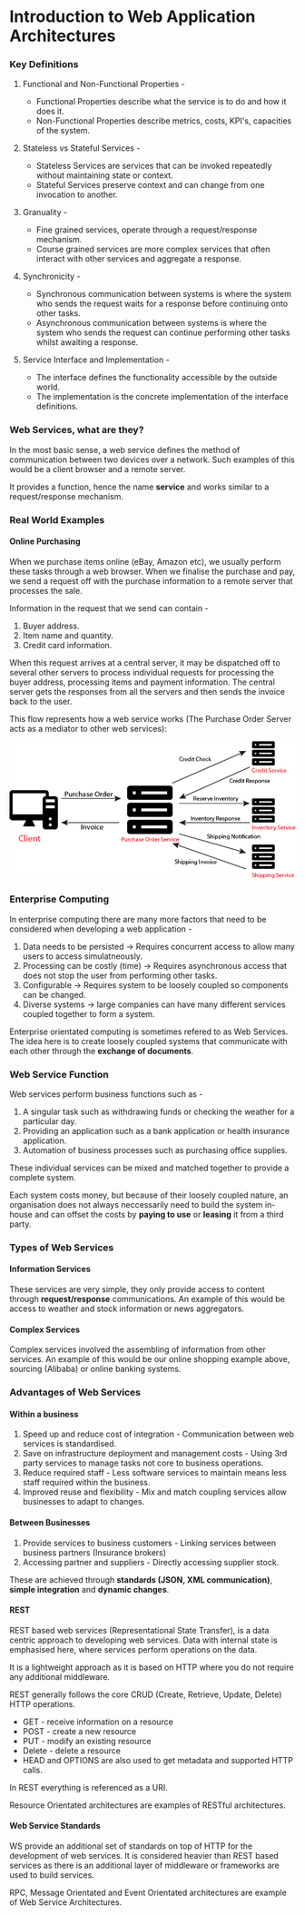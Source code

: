 # Introduction to Web Application Architectures

### Key Definitions
1. Functional and Non-Functional Properties - 
    - Functional Properties describe what the service is to do and how it does it.
    - Non-Functional Properties describe metrics, costs, KPI's, capacities of the system.

2. Stateless vs Stateful Services -
    - Stateless Services are services that can be invoked repeatedly without maintaining state or context.
    - Stateful Services preserve context and can change from one invocation to another.

3. Granuality -
    - Fine grained services, operate through a request/response mechanism.
    - Course grained services are more complex services that often interact with other services and aggregate a response.

4. Synchronicity - 
    - Synchronous communication between systems is where the system who sends the request waits for a response before continuing onto other tasks.
    - Asynchronous communication between systems is where the system who sends the request can continue performing other tasks whilst awaiting a response.

5. Service Interface and Implementation -
    - The interface defines the functionality accessible by the outside world.
    - The implementation is the concrete implementation of the interface definitions. 

### Web Services, what are they?

In the most basic sense, a web service defines the method of communication between two devices over a network. Such examples of this would be a client browser and a remote server.

It provides a function, hence the name **service** and works similar to a request/response mechanism.

### Real World Examples

#### Online Purchasing
When we purchase items online (eBay, Amazon etc), we usually perform these tasks through a web browser. When we finalise the purchase and pay, we send a request off with the purchase information to a remote server that processes the sale.

Information in the request that we send can contain -

1. Buyer address.
2. Item name and quantity.
3. Credit card information.

When this request arrives at a central server, it may be dispatched off to several other servers to process individual requests for processing the buyer address, processing items and payment information. The central server gets the responses from all the servers and then sends the invoice back to the user. 

This flow represents how a web service works (The Purchase Order Server acts as a mediator to other web services):

![alt text][logo]

[logo]: https://github.com/szeyick/webApplicationArchitectures/blob/master/IntroductionToWebArchitectures/resources/WebService.png "Purchasing Web Service"

### Enterprise Computing

In enterprise computing there are many more factors that need to be considered when developing a web application -

1. Data needs to be persisted -> Requires concurrent access to allow many users to access simulatneously.
2. Processing can be costly (time) -> Requires asynchronous access that does not stop the user from performing other tasks.
3. Configurable -> Requires system to be loosely coupled so components can be changed.
4. Diverse systems -> large companies can have many different services coupled together to form a system.

Enterprise orientated computing is sometimes refered to as Web Services. The idea here is to create loosely coupled systems that communicate with each other through the <b>exchange of documents</b>.

### Web Service Function

Web services perform business functions such as -

1. A singular task such as withdrawing funds or checking the weather for a particular day.
2. Providing an application such as a bank application or health insurance application.
3. Automation of business processes such as purchasing office supplies.

These individual services can be mixed and matched together to provide a complete system. 

Each system costs money, but because of their loosely coupled nature, an organisation does not always neccessarily need to build the system in-house and can offset the costs by <b>paying to use</b> or <b>leasing</b> it from a third party.

### Types of Web Services

#### Information Services
These services are very simple, they only provide access to content through **request/response** communications. An example of this would be access to weather and stock information or news aggregators.

#### Complex Services
Complex services involved the assembling of information from other services. An example of this would be our online shopping example above, sourcing (Alibaba) or online banking systems.

### Advantages of Web Services

#### Within a business
1. Speed up and reduce cost of integration - Communication between web services is standardised.
2. Save on infrastructure deployment and management costs - Using 3rd party services to manage tasks not core to business operations.
3. Reduce required staff - Less software services to maintain means less staff required within the business.
4. Improved reuse and flexibility - Mix and match coupling services allow businesses to adapt to changes.

#### Between Businesses
1. Provide services to business customers - Linking services between business partners (Insurance brokers)
2. Accessing partner and suppliers - Directly accessing supplier stock.

These are achieved through **standards (JSON, XML communication)**, **simple integration** and **dynamic changes**.

#### REST

REST based web services (Representational State Transfer), is a data centric approach to developing web services. Data with internal state is emphasised here, where services perform operations on the data.

It is a lightweight approach as it is based on HTTP where you do not require any additional middleware.

REST generally follows the core CRUD (Create, Retrieve,  Update, Delete) HTTP operations.

- GET - receive information on a resource
- POST - create a new resource 
- PUT - modify an existing resource
- Delete - delete a resource 
- HEAD and OPTIONS are also used to get metadata and supported HTTP calls.

In REST everything is referenced as a URI. 

Resource Orientated architectures are examples of RESTful architectures.

#### Web Service Standards

WS provide an additional set of standards on top of HTTP for the development of web services. It is considered heavier than REST based services as there is an additional layer of middleware or frameworks are used to build services.

RPC, Message Orientated and Event Orientated architectures are example of Web Service Architectures.
